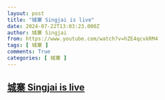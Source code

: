 ```yaml
---
layout: post
title: "城寨 Singjai is live"
date: 2024-07-22T13:03:23.000Z
author: 城寨 Singjai
from: https://www.youtube.com/watch?v=hZE4qcvkRM4
tags: [ 城寨 ]
comments: True
categories: [ 城寨 ]
---
```

<!--1721653403000-->
[城寨 Singjai is live](https://www.youtube.com/watch?v=hZE4qcvkRM4)
------

<div>

</div>
